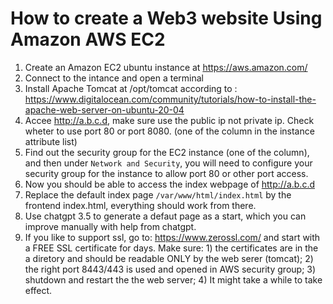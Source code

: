 # How to create a Web3 website Using Amazon AWS EC2
1. Create an Amazon EC2 ubuntu instance at https://aws.amazon.com/
2. Connect to the intance and open a terminal
3. Install Apache Tomcat at /opt/tomcat according to : https://www.digitalocean.com/community/tutorials/how-to-install-the-apache-web-server-on-ubuntu-20-04
4. Accee http://a.b.c.d, make sure use the public ip not private ip. Check wheter to use port 80 or port 8080. (one of the column in the instance attribute list)
5. Find out the security group for the EC2 instance (one of the column), and then under ``Network and Security``, you will need to configure your security group for the instance to allow port 80 or other port access.
6.  Now you should be able to access the index webpage of http://a.b.c.d
7. Replace the default index page ``/var/www/html/index.html`` by the frontend index.html, everything should work from there.
8. Use chatgpt 3.5 to generate a defaut page as a start, which you can improve manually with help from chatgpt.
9. If you like to support ssl, go to: https://www.zerossl.com/ and start with a FREE SSL certificate for days. Make sure: 1) the certificates are in the a diretory and should be readable ONLY by the web serer (tomcat); 2) the right port 8443/443 is used and opened in AWS security group; 3) shutdown and restart the the web server; 4) It might take a while to take effect.
   
